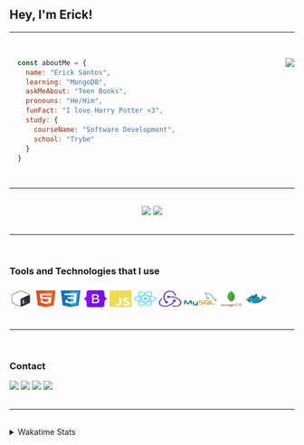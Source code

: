 ## Hey, I'm Erick!

---
</br>
<div align="center">
  <img height="200px" align="right" style="margin-left:30px;" src="https://media.tumblr.com/tumblr_m4vjobYRbG1qj3ir1.gif" />
  <div align="left" style="display: inline_block" markdown="1">
    
```js
  const aboutMe = {
    name: "Erick Santos",
    learning: "MongoDB",
    askMeAbout: "Teen Books",
    pronouns: "He/Him",
    funFact: "I love Harry Potter <3",
    study: {
      courseName: "Software Development",
      school: "Trybe"
    }
  }
```
    
  </div>
</div>
</br>

---

</br>
<div align="center">
  <img height="180em" src="https://github-readme-stats.vercel.app/api?username=erick-ol&show_icons=true&theme=dracula&include_all_commits=true&count_private=true&icon_color=2FC18C&title_color=2FC18C&bg_color=1A1D21"/>
  <img height="180em" src="https://github-readme-stats.vercel.app/api/top-langs/?username=erick-ol&layout=compact&langs_count=7&theme=dracula&title_color=2FC18C&bg_color=1A1D21"/>
</div>
</br>

---

</br>

### Tools and Technologies that I use

<div>
  <img align="center" alt="bash" height="30" width="40" src="https://raw.githubusercontent.com/devicons/devicon/master/icons/bash/bash-original.svg">
  <img align="center" alt="HTML" height="30" width="40" src="https://raw.githubusercontent.com/devicons/devicon/master/icons/html5/html5-original.svg">
  <img align="center" alt="CSS" height="30" width="40" src="https://raw.githubusercontent.com/devicons/devicon/master/icons/css3/css3-original.svg">
  <img align="center" alt="bootstrap" height="30" width="40" src="https://raw.githubusercontent.com/devicons/devicon/master/icons/bootstrap/bootstrap-original.svg">
  <img align="center" alt="Js" height="30" width="40" src="https://raw.githubusercontent.com/devicons/devicon/master/icons/javascript/javascript-plain.svg">
  <img align="center" alt="React" height="30" width="40" src="https://raw.githubusercontent.com/devicons/devicon/master/icons/react/react-original.svg">
  <img align="center" alt="redux" height="30" width="40" src="https://raw.githubusercontent.com/devicons/devicon/master/icons/redux/redux-original.svg">
  <img align="center" alt="mysql" height="45" width="60" src="https://raw.githubusercontent.com/devicons/devicon/master/icons/mysql/mysql-original-wordmark.svg">
  <img align="center" alt="mongodb" height="30" width="40" src="https://raw.githubusercontent.com/devicons/devicon/master/icons/mongodb/mongodb-original-wordmark.svg">
  <img align="center" alt="Docker" height="30" width="40" src="https://raw.githubusercontent.com/devicons/devicon/master/icons/docker/docker-original.svg">
</div>
</br>

---

</br>

### Contact

<div>
  <a href="https://www.linkedin.com/in/erickosantos/" target="_blank"><img src="https://img.shields.io/badge/-LinkedIn-%230077B5?style=for-the-badge&logo=linkedin&logoColor=white" target="_blank"></a> 
  <a href = "mailto:erickosantos.dev@gmail.com"><img src="https://img.shields.io/badge/-Gmail-%23333?style=for-the-badge&logo=gmail&logoColor=white" target="_blank"></a>
  <a href="https://instagram.com/rick.ods" target="_blank"><img src="https://img.shields.io/badge/-Instagram-%23E4405F?style=for-the-badge&logo=instagram&logoColor=white" target="_blank"></a>
 <a href="https://discord.com/users/692041528415223898" target="_blank"><img src="https://img.shields.io/badge/Discord-7289DA?style=for-the-badge&logo=discord&logoColor=white" target="_blank"></a> 
  
</div>
</br>

---

</br>

<details>
  <summary>Wakatime Stats</summary>
<br>
<!--START_SECTION:waka-->
![Profile Views](http://img.shields.io/badge/Profile%20Views-38-blue)

**🐱 My GitHub Data** 

> 🏆 764 Contributions in the Year 2021
 > 
> 📦 183.4 kB Used in GitHub's Storage 
 > 
> 💼 Opted to Hire
 > 
> 📜 33 Public Repositories 
 > 
> 🔑 3 Private Repositories  
 > 
**I'm an Early 🐤** 

```text
🌞 Morning    13 commits     ░░░░░░░░░░░░░░░░░░░░░░░░░   2.21% 
🌆 Daytime    309 commits    █████████████░░░░░░░░░░░░   52.64% 
🌃 Evening    257 commits    ███████████░░░░░░░░░░░░░░   43.78% 
🌙 Night      8 commits      ░░░░░░░░░░░░░░░░░░░░░░░░░   1.36%

```
📅 **I'm Most Productive on Monday** 

```text
Monday       157 commits    ██████░░░░░░░░░░░░░░░░░░░   26.75% 
Tuesday      152 commits    ██████░░░░░░░░░░░░░░░░░░░   25.89% 
Wednesday    105 commits    ████░░░░░░░░░░░░░░░░░░░░░   17.89% 
Thursday     72 commits     ███░░░░░░░░░░░░░░░░░░░░░░   12.27% 
Friday       41 commits     █░░░░░░░░░░░░░░░░░░░░░░░░   6.98% 
Saturday     26 commits     █░░░░░░░░░░░░░░░░░░░░░░░░   4.43% 
Sunday       34 commits     █░░░░░░░░░░░░░░░░░░░░░░░░   5.79%

```


📊 **This Week I Spent My Time On** 

```text
⌚︎ Time Zone: America/Sao_Paulo

💬 Programming Languages: 
JavaScript               3 hrs 37 mins       █████████░░░░░░░░░░░░░░░░   37.46% 
YAML                     2 hrs 27 mins       ██████░░░░░░░░░░░░░░░░░░░   25.37% 
SQL                      1 hr 10 mins        ███░░░░░░░░░░░░░░░░░░░░░░   12.23% 
Other                    1 hr 8 mins         ███░░░░░░░░░░░░░░░░░░░░░░   11.86% 
Markdown                 46 mins             ██░░░░░░░░░░░░░░░░░░░░░░░   7.95%

🔥 Editors: 
VS Code                  9 hrs 39 mins       █████████████████████████   100.0%

🐱‍💻 Projects: 
sd-013-a-project-docker-t4 hrs 16 mins       ███████████░░░░░░░░░░░░░░   44.28% 
testes                   4 hrs 10 mins       ██████████░░░░░░░░░░░░░░░   43.21% 
sd-013-a-mysql-one-for-al1 hr 11 mins        ███░░░░░░░░░░░░░░░░░░░░░░   12.27% 
docker-introducao        1 min               ░░░░░░░░░░░░░░░░░░░░░░░░░   0.2% 
sd-013-a-project-js-unit-0 secs              ░░░░░░░░░░░░░░░░░░░░░░░░░   0.04%

💻 Operating System: 
Linux                    9 hrs 39 mins       █████████████████████████   100.0%

```

**I Mostly Code in JavaScript** 

```text
JavaScript               24 repos            █████████████████░░░░░░░░   68.57% 
PHP                      3 repos             ██░░░░░░░░░░░░░░░░░░░░░░░   8.57% 
HTML                     3 repos             ██░░░░░░░░░░░░░░░░░░░░░░░   8.57% 
CSS                      2 repos             █░░░░░░░░░░░░░░░░░░░░░░░░   5.71% 
TypeScript               2 repos             █░░░░░░░░░░░░░░░░░░░░░░░░   5.71%

```


**Timeline**

![Chart not found](https://raw.githubusercontent.com/erick-ol/erick-ol/main/charts/bar_graph.png) 


 Last Updated on 14/11/2021
<!--END_SECTION:waka--> 
</details>
